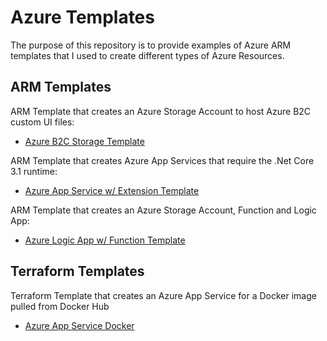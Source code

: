# Azure Templates

The purpose of this repository is to provide examples of Azure ARM templates that I used to create different types of Azure Resources.

## ARM Templates

ARM Template that creates an Azure Storage Account to host Azure B2C custom UI files:

- [Azure B2C Storage Template](AzureArmTemplates/Azure.B2C.Storage)

ARM Template that creates Azure App Services that require the .Net Core 3.1 runtime:

- [Azure App Service w/ Extension Template](AzureArmTemplates/Azure.AppService.ExtensionAndSetting)

ARM Template that creates an Azure Storage Account, Function and Logic App:

- [Azure Logic App w/ Function Template](AzureArmTemplates/Azure.LogicApp.Function.Storage)

## Terraform Templates

Terraform Template that creates an Azure App Service for a Docker image pulled from Docker Hub

- [Azure App Service Docker](TerraformTemplates/Azure.AppService.Docker)
